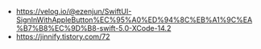 - https://velog.io/@ezenjun/SwiftUI-SignInWithAppleButton%EC%95%A0%ED%94%8C%EB%A1%9C%EA%B7%B8%EC%9D%B8-swift-5.0-XCode-14.2
- https://jinnify.tistory.com/72
